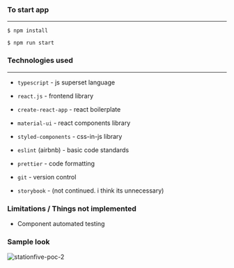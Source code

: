### To start app

---

`$ npm install`

`$ npm run start`

### Technologies used

---

- `typescript` - js superset language

- `react.js` - frontend library

- `create-react-app` - react boilerplate

- `material-ui` - react components library

- `styled-components` - css-in-js library

- `eslint` (airbnb) - basic code standards

- `prettier` - code formatting

- `git` - version control

- `storybook` - (not continued. i think its unnecessary)

### Limitations / Things not implemented

- Component automated testing

### Sample look

![stationfive-poc-2](https://user-images.githubusercontent.com/36555546/112945307-b38d3680-9166-11eb-9b06-ceea394d4df2.gif)
